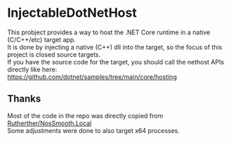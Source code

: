 # InjectableDotNetHost
This probject provides a way to host the .NET Core runtime in a native (C/C++/etc) target app.  
It is done by injecting a native (C++) dll into the target, so the focus of this project is closed source targets.  
If you have the source code for the target, you should call the nethost APIs directly like here:  
https://github.com/dotnet/samples/tree/main/core/hosting  

## Thanks
Most of the code in the repo was directly copied from [Rutherther/NosSmooth.Local](https://github.com/Rutherther/NosSmooth.Local)  
Some adjustments were done to also target x64 processes.
